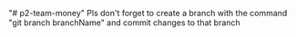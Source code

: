 "# p2-team-money" 
Pls don't forget to create a branch with the command "git branch branchName" and commit changes to that branch
